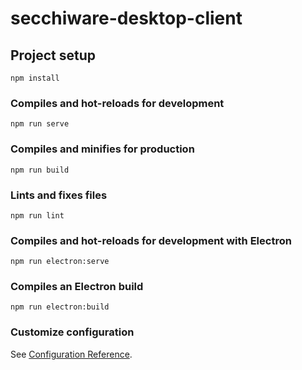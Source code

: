 # secchiware-desktop-client

## Project setup
```
npm install
```

### Compiles and hot-reloads for development
```
npm run serve
```

### Compiles and minifies for production
```
npm run build
```

### Lints and fixes files
```
npm run lint
```

### Compiles and hot-reloads for development with Electron
```
npm run electron:serve
```

### Compiles an Electron build
```
npm run electron:build
```

### Customize configuration
See [Configuration Reference](https://cli.vuejs.org/config/).

